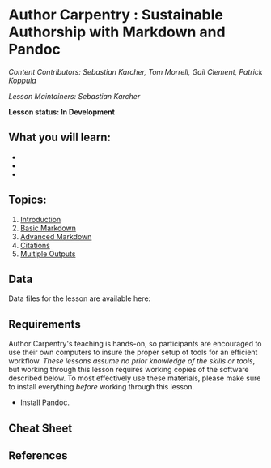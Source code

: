 Author Carpentry : Sustainable Authorship with Markdown and Pandoc
=======

*Content Contributors: Sebastian Karcher, Tom Morrell, Gail Clement, Patrick Koppula*

*Lesson Maintainers: Sebastian Karcher*

**Lesson status: In Development**

## What you will learn:
-
-
-


## Topics:

1. [Introduction](00-getting-started.html)
2. [Basic Markdown](01-markdown-display.html)
3. [Advanced Markdown](02-markdown-behavior.html)
4. [Citations](03-citation.html)
5. [Multiple Outputs](04-multiple-outputs.html)

## Data

Data files for the lesson are available here: 

## Requirements

Author Carpentry's teaching is hands-on, so participants are encouraged to use
their own computers to insure the proper setup of tools for an efficient
workflow.
*These lessons assume no prior knowledge of the skills or tools*, but working
through this lesson requires working copies of the software described below.
To most effectively use these materials, please make sure to install everything
*before* working through this lesson. 

- Install Pandoc.  

## Cheat Sheet

## References

                   
